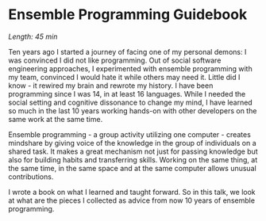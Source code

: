 # Ensemble Programming Guidebook

*Length: 45 min* 

Ten years ago I started a journey of facing one of my personal demons: I was convinced I did not like programming. Out of social software engineering approaches, I experimented with ensemble programming with my team, convinced I would hate it while others may need it. Little did I know - it rewired my brain and rewrote my history. I have been programming since I was 14, in at least 16 languages. While I needed the social setting and cognitive dissonance to change my mind, I have learned so much in the last 10 years working hands-on with other developers on the same work at the same time.

Ensemble programming - a group activity utilizing one computer - creates mindshare by giving voice of the knowledge in the group of individuals on a shared task. It makes a great mechanism not just for passing knowledge but also for building habits and transferring skills. Working on the same thing, at the same time, in the same space and at the same computer allows unusual contributions. 

I wrote a book on what I learned and taught forward. So in this talk, we look at what are the pieces I collected as advice from now 10 years of ensemble programming. 